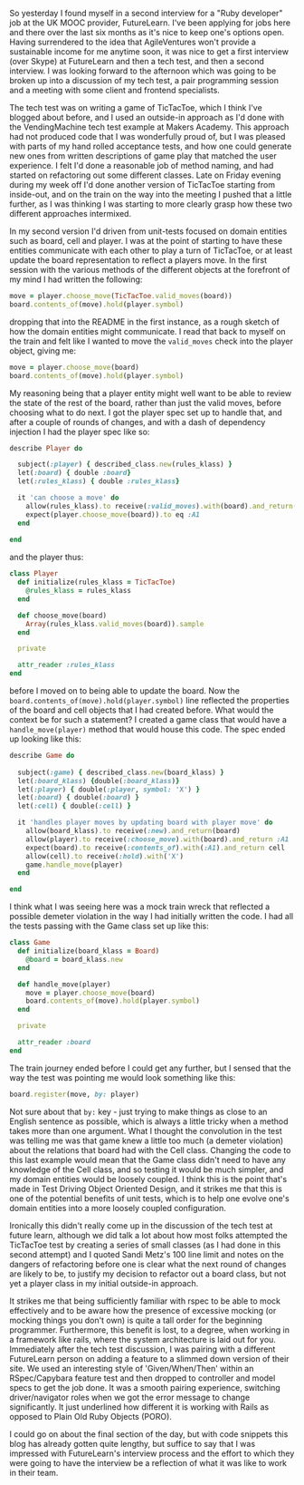 So yesterday I found myself in a second interview for a "Ruby developer" job at the UK MOOC provider, FutureLearn.  I've been applying for jobs here and there over the last six months as it's nice to keep one's options open.  Having surrendered to the idea that AgileVentures won't provide a sustainable income for me anytime soon, it was nice to get a first interview (over Skype) at FutureLearn and then a tech test, and then a second interview.  I was looking forward to the afternoon which was going to be broken up into a discussion of my tech test, a pair programming session and a meeting with some client and frontend specialists.

The tech test was on writing a game of TicTacToe, which I think I've blogged about before, and I used an outside-in approach as I'd done with the VendingMachine tech test example at Makers Academy.  This approach had not produced code that I was wonderfully proud of, but I was pleased with parts of my hand rolled acceptance tests, and how one could generate new ones from written descriptions of game play that matched the user experience.  I felt I'd done a reasonable job of method naming, and had started on refactoring out some different classes.  Late on Friday evening during my week off I'd done another version of TicTacToe starting from inside-out, and on the train on the way into the meeting I pushed that a little further, as I was thinking I was starting to more clearly grasp how these two different approaches intermixed.

In my second version I'd driven from unit-tests focused on domain entities such as board, cell and player.  I was at the point of starting to have these entities communicate with each other to play a turn of TicTacToe, or at least update the board representation to reflect a players move.  In the first session with the various methods of the different objects at the forefront of my mind I had written the following: 

```ruby
move = player.choose_move(TicTacToe.valid_moves(board)) 
board.contents_of(move).hold(player.symbol)
```

dropping that into the README in the first instance, as a rough sketch of how the domain entities might communicate.  I read that back to myself on the train and felt like I wanted to move the `valid_moves` check into the player object, giving me:

```ruby
move = player.choose_move(board) 
board.contents_of(move).hold(player.symbol)
```

My reasoning being that a player entity might well want to be able to review the state of the rest of the board, rather than just the valid moves, before choosing what to do next.  I got the player spec set up to handle that, and after a couple of rounds of changes, and with a dash of dependency injection I had the player spec like so:

```rb
describe Player do

  subject(:player) { described_class.new(rules_klass) }
  let(:board) { double :board}
  let(:rules_klass) { double :rules_klass}

  it 'can choose a move' do
    allow(rules_klass).to receive(:valid_moves).with(board).and_return(:A1)
    expect(player.choose_move(board)).to eq :A1
  end
  
end
```

and the player thus:

```rb
class Player
  def initialize(rules_klass = TicTacToe)
    @rules_klass = rules_klass
  end

  def choose_move(board)
    Array(rules_klass.valid_moves(board)).sample
  end

  private 

  attr_reader :rules_klass
end
```

before I moved on to being able to update the board.  Now the `board.contents_of(move).hold(player.symbol)` line reflected the properties of the board and cell objects that I had created before.  What would the context be for such a statement?  I created a game class that would have a `handle_move(player)` method that would house this code.  The spec ended up looking like this:

```rb
describe Game do
  
  subject(:game) { described_class.new(board_klass) }
  let(:board_klass) {double(:board_klass)}
  let(:player) { double(:player, symbol: 'X') }
  let(:board) { double(:board) }
  let(:cell) { double(:cell) }

  it 'handles player moves by updating board with player move' do
    allow(board_klass).to receive(:new).and_return(board)
    allow(player).to receive(:choose_move).with(board).and_return :A1
    expect(board).to receive(:contents_of).with(:A1).and_return cell
    allow(cell).to receive(:hold).with('X')
    game.handle_move(player)
  end

end
```

I think what I was seeing here was a mock train wreck that reflected a possible demeter violation in the way I had initially written the code.  I had all the tests passing with the Game class set up like this:

```rb
class Game
  def initialize(board_klass = Board)
    @board = board_klass.new
  end

  def handle_move(player)
    move = player.choose_move(board)
    board.contents_of(move).hold(player.symbol)
  end

  private

  attr_reader :board
end
```

The train journey ended before I could get any further, but I sensed that the way the test was pointing me would look something like this:

```rb
board.register(move, by: player)
```

Not sure about that `by:` key - just trying to make things as close to an English sentence as possible, which is always a little tricky when a method takes more than one argument.  What I thought the convolution in the test was telling me was that game knew a little too much (a demeter violation) about the relations that board had with the Cell class.  Changing the code to this last example would mean that the Game class didn't need to have any knowledge of the Cell class, and so testing it would be much simpler, and my domain entities would be loosely coupled.  I think this is the point that's made in Test Driving Object Oriented Design, and it strikes me that this is one of the potential benefits of unit tests, which is to help one evolve one's domain entities into a more loosely coupled configuration.

Ironically this didn't really come up in the discussion of the tech test at future learn, although we did talk a lot about how most folks attempted the TicTacToe test by creating a series of small classes (as I had done in this second attempt) and I quoted Sandi Metz's 100 line limit and notes on the dangers of refactoring before one is clear what the next round of changes are likely to be, to justify my decision to refactor out a board class, but not yet a player class in my initial outside-in approach.

It strikes me that being sufficiently familiar with rspec to be able to mock effectively and to be aware how the presence of excessive mocking (or mocking things you don't own) is quite a tall order for the beginning programmer.  Furthermore, this benefit is lost, to a degree, when working in a framework like rails, where the system architecture is laid out for you.  Immediately after the tech test discussion, I was pairing with a different FutureLearn person on adding a feature to a slimmed down version of their site.  We used an interesting style of 'Given/When/Then' within an RSpec/Capybara feature test and then dropped to controller and model specs to get the job done.  It was a smooth pairing experience, switching driver/navigator roles when we got the error message to change significantly.  It just underlined how different it is working with Rails as opposed to Plain Old Ruby Objects (PORO).

I could go on about the final section of the day, but with code snippets this blog has already gotten quite lengthy, but suffice to say that I was impressed with FutureLearn's interview process and the effort to which they were going to have the interview be a reflection of what it was like to work in their team. 







